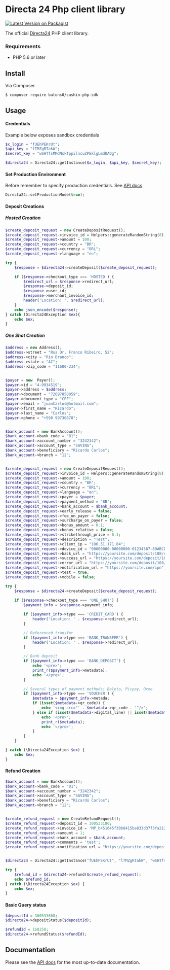 # Directa 24 Php client library

[![Latest Version on Packagist][ico-version]][link-packagist]

The official [Directa24][directa24] PHP client library.


### Requirements

- PHP 5.6 or later

## Install

Via Composer

``` bash
$ composer require batons0/cashin-php-sdk
```

## Usage

#### Credentials
Example below exposes sandbox credentials

```php
$x_login = "fUEhPEKrUt";
$api_key = "lTMZgRTakW";
$secret_key = "wSHTfsMMdNskTppilncuZPEklgLmdUAOg";

$directa24 = Directa24::getInstance($x_login, $api_key, $secret_key);
```
#### Set Production Environment
Before remember to  specify production credentials. See [API docs][api-docs] 
``` php
Directa24::setProductionMode(true);
```

#### Deposit Creations

##### Hosted Creation

``` php
$create_deposit_request = new CreateDepositRequest();
$create_deposit_request->invoice_id = Helpers::generateRandomString(8);
$create_deposit_request->amount = 100;
$create_deposit_request->country = "BR";
$create_deposit_request->currency = "BRL";
$create_deposit_request->language = "en";

try {
    $response = $directa24->createDeposit($create_deposit_request);

    if ($response->checkout_type === 'HOSTED') {
        $redirect_url = $response->redirect_url;
        $response->deposit_id;
        $response->user_id;
        $response->merchant_invoice_id;
        header('Location: '. $redirect_url);
    }
    echo json_encode($response);
} catch (Directa24Exception $ex){
    echo $ex;
}
```

##### One Shot Creation

``` php
$address = new Address();
$address->street = "Rua Dr. Franco Ribeiro, 52";
$address->city = "Rio Branco";
$address->state = "AC";
$address->zip_code = "11600-234";


$payer = new  Payer();
$payer->id = "4-9934519";
$payer->address = $address;
$payer->document = "72697858059";
$payer->document_type = "CPF";
$payer->email = "juanCarlos@hotmail.com";
$payer->first_name = "Ricardo";
$payer->last_name = "Carlos";
$payer->phone = "+598 99730878";


$bank_account = new BankAccount();
$bank_account->bank_code = "01";
$bank_account->account_number = "3242342";
$bank_account->account_type = "SAVING";
$bank_account->beneficiary = "Ricardo Carlos";
$bank_account->branch = "12";


$create_deposit_request = new CreateDepositRequest();
$create_deposit_request->invoice_id = Helpers::generateRandomString(8);
$create_deposit_request->amount = 100;
$create_deposit_request->country = "BR";
$create_deposit_request->currency = "BRL";
$create_deposit_request->language = "en";
$create_deposit_request->payer = $payer;
$create_deposit_request->payment_method = "BB";
$create_deposit_request->bank_account = $bank_account;
$create_deposit_request->early_release = false;
$create_deposit_request->fee_on_payer = false;
$create_deposit_request->surcharge_on_payer = false;
$create_deposit_request->bonus_amount = 0.1;
$create_deposit_request->bonus_relative = false;
$create_deposit_request->strikethrough_price = 0.1;
$create_deposit_request->description = "Test";
$create_deposit_request->client_ip = "186.51.171.84";
$create_deposit_request->device_id = "00000000-00000000-01234567-89ABCDEF";
$create_deposit_request->back_url = "https://yoursite.com/deposit/108/cancel";
$create_deposit_request->success_url = "https://yoursite.com/deposit/108/confirm";
$create_deposit_request->error_url = "https://yoursite.com/deposit/108/error";
$create_deposit_request->notification_url = "https://yoursite.com/ipn";
$create_deposit_request->test = true;
$create_deposit_request->mobile = false;

try {
    $response = $directa24->createDeposit($create_deposit_request);
    
    if ($response->checkout_type === 'ONE_SHOT') {
        $payment_info = $response->payment_info;

        if ($payment_info->type === 'CREDIT_CARD') {
            header('Location: ' . $response->redirect_url);
        }

        // Referenced transfer
        if ($payment_info->type === 'BANK_TRANSFER') {
            header('Location: ' . $response->redirect_url);
        }

        // Bank deposit
        if ($payment_info->type === 'BANK_DEPOSIT') {
            echo '<pre>';
            print_r($payment_info->metadata);
            echo '</pre>';
        }

        // Several types of payment methods: Boleto, Picpay, Oxxo
        if ($payment_info->type === 'VOUCHER') {
            $metadata = $payment_info->metada;
            if (isset($metadata->qr_code)) {
                echo '<img src="' . $metadata->qr_code . '"/>';
            } else if (isset($metadata->digital_line) || isset($metadata->barcode)) {
                echo '<pre>';
                print_r($metadata);
                echo '</pre>';
            }
        }
    }

} catch (\Directa24Exception $ex) {
    echo $ex;
}
```

#### Refund Creation
``` php
$bank_account = new BankAccount();
$bank_account->bank_code = "01";
$bank_account->account_number = "3242342";
$bank_account->account_type = "SAVING";
$bank_account->beneficiary = "Ricardo Carlos";
$bank_account->branch = "12";


$create_refund_request = new CreateRefundRequest();
$create_refund_request->deposit_id = 300533180;
$create_refund_request->invoice_id = 'MP_b451645f30b8415ba833d37f3fa21209';
$create_refund_request->amount = 1;
$create_refund_request->bank_account = $bank_account;
$create_refund_request->comments = 'test';
$create_refund_request->notification_url = "https://yoursite.com/deposit/108/confirm";


$directa24 = Directa24::getInstance("fUEhPEKrUt", "lTMZgRTakW", "wSHTfsMMdNskTppilncuZPEklgLmdUAOg");

try {
    $refund_id = $directa24->refund($create_refund_request);
    echo $refund_id;
} catch (\Directa24Exception $ex) {
    echo $ex;
}
```

#### Basic Query status

``` php
$depositId = 300533668;
$directa24->depositStatus($depositId);
```

``` php
$refundId = 168250;
$directa24->refundStatus($refundId);
```


## Documentation

Please see the [API docs][api-docs] for the most up-to-date documentation.



[ico-version]: https://img.shields.io/packagist/v/directa24/cashin.svg?style=flat-square

[link-packagist]: https://packagist.org/packages/directa24/cashin-php-sdk
[directa24]: https://directa24.com
[api-docs]: https://docs.directa24.com/deposits-api
